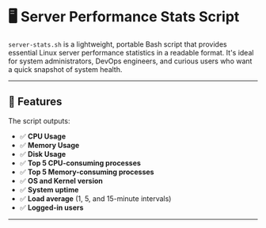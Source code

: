 # 🖥️ Server Performance Stats Script

`server-stats.sh` is a lightweight, portable Bash script that provides essential Linux server performance statistics in a readable format. It's ideal for system administrators, DevOps engineers, and curious users who want a quick snapshot of system health.

---

## 📌 Features

The script outputs:

- ✅ **CPU Usage** 
- ✅ **Memory Usage** 
- ✅ **Disk Usage** 
- ✅ **Top 5 CPU-consuming processes**
- ✅ **Top 5 Memory-consuming processes**
- ✅ **OS and Kernel version**
- ✅ **System uptime**
- ✅ **Load average** (1, 5, and 15-minute intervals)
- ✅ **Logged-in users**

---


